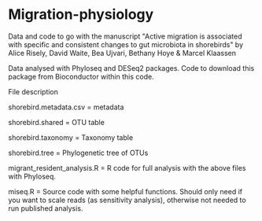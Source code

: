 # Migration-physiology

Data and code to go with the manuscript "Active migration is associated with specific and consistent changes to gut microbiota in shorebirds"
by Alice Risely, David Waite, Bea Ujvari, Bethany Hoye & Marcel Klaassen

Data analysed with Phyloseq and DESeq2 packages. Code to download this package from Bioconductor within this code.

File description

shorebird.metadata.csv = metadata

shorebird.shared = OTU table

shorebird.taxonomy = Taxonomy table

shorebird.tree = Phylogenetic tree of OTUs

migrant_resident_analysis.R = R code for full analysis with the above files with Phyloseq.

miseq.R = Source code with some helpful functions. Should only need if you want to scale reads (as sensitivity analysis), otherwise not needed to run published analysis.



